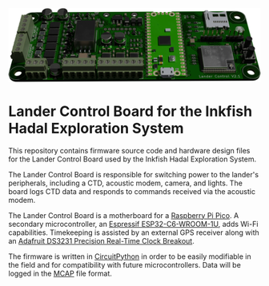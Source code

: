 ![Hero image](./hardware/hero.png)

# Lander Control Board for the Inkfish Hadal Exploration System

This repository contains firmware source code and hardware design files for the Lander Control Board used by the Inkfish Hadal Exploration System.

The Lander Control Board is responsible for switching power to the lander's peripherals, including a CTD, acoustic modem, camera, and lights. The board logs CTD data and responds to commands received via the acoustic modem.

The Lander Control Board is a motherboard for a [Raspberry Pi Pico][Pico]. A secondary microcontroller, an [Espressif ESP32-C6-WROOM-1U][ESP32], adds Wi-Fi capabilities. Timekeeping is assisted by an external GPS receiver along with an [Adafruit DS3231 Precision Real-Time Clock Breakout][RTC].

The firmware is written in [CircuitPython][] in order to be easily modifiable in the field and for compatibility with future microcontrollers. Data will be logged in the [MCAP][] file format.


[CircuitPython]: https://circuitpython.org/
[ESP32]: https://www.espressif.com/en/products/socs/esp32-c6
[MCAP]: https://mcap.dev/
[Pico]: https://www.raspberrypi.com/products/raspberry-pi-pico/
[RTC]: https://www.adafruit.com/product/3013
